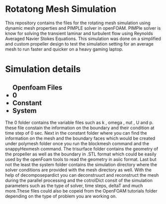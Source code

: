 # Rotatong Mesh Simulation
This repository contains the files for the rotating mesh simulation using dynamic mesh properties and PIMPLE solver in openFOAM. PIMPle solver is know for solving the transient laminar and turbulent flow using Reynolds Averaged Navier Stokes Equations. This simulation was done on a simplified and custom propeller design to test the simulation setting for an average mesh to run faster and quicker on a heavy gaming laptop. 

<h1>Simulation details</h1>
<ul><h2>Openfoam Files
<li> 0 </li>
<li> Constant </li>
<li> System </li>
</ul>


<p align=justified> The 0 folder contains the variable files such as k , omega , nut , U and p. these file constain the information on the boundary and their condition at time step of 0 sec. Next in the constant folder where you can find the information on the mesh and the boundary faces which would be created under polymesh folder once you run the blockmesh command and the snappyHexmesh command. The trisurface folder contains the geometry of the propeller as well as the boundary in .STL format which could be easily used by the openFoam tools to read the geometry in asiic format. Last but not the least the system folder contains the simulation directory where the solver conditions are provided with the mesh directory as well. With the help of decomposepardict you can deconstruuct and reconstruct the mesh during the parallel processing and the cotrolDict consit of the simulation parameters such as the type of solver, time steps, deltaT and much more.These files could also be copeid from the OpenFOAM tutorials folder depending on the type of problem you are working on.</p>
